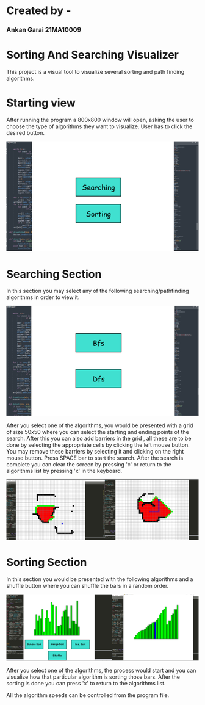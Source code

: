 # Created by -
### Ankan Garai 21MA10009
# Sorting And Searching Visualizer
This project is a visual tool to visualize several sorting and path finding algorithms.
# Starting view
After running the program a 800x800 window will open, asking the user to choose the type of algorithms they want to visualize. User has to click the desired button.

![Home](https://github.com/RonnieCOOL/Algorithm-Visualizer/blob/3c9e9bc3497e796ff2dcfa534062c26184f49efb/images/selection.PNG)
# Searching Section 
In this section you may select any of the following searching/pathfinding algorithms in order to view it.

![searchPage](images/searching.PNG)

After you select one of the algorithms, you would be presented with a grid of size 50x50 where you can select the starting and ending points of the search. After this you can also 
add barriers in the grid , all these are to be done by selecting the appropriate cells by clicking the left mouse button. You may remove these barriers by selecting it and clicking on the right mouse button. Press SPACE bar to start the search. After the search is
complete you can clear the screen by pressing 'c' or return to the algorithms list by pressing 'x' in the keyboard.

![mergeSearch](images/search.PNG)


# Sorting Section
In this section you would be presented with the following algorithms and a shuffle button where you can shuffle the bars in a random order.

![SortMerge](images/select.PNG)

After you select one of the algorithms, the process would start and you can visualize how that particular algorithm is sorting those bars. After the sorting is done you can 
press 'x' to return to the algorithms list. 

All the algorithm speeds can be controlled from the program file.
